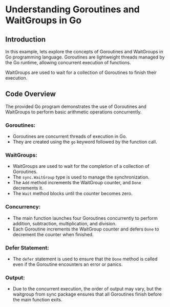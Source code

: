 # Understanding Goroutines and WaitGroups in Go

## Introduction

In this example, lets explore the concepts of Goroutines and WaitGroups in Go programming language. Goroutines are lightweight threads managed by the Go runtime, allowing concurrent execution of functions. 

WaitGroups are used to wait for a collection of Goroutines to finish their execution.

## Code Overview

The provided Go program demonstrates the use of Goroutines and WaitGroups to perform basic arithmetic operations concurrently.

### Goroutines:
- Goroutines are concurrent threads of execution in Go.
- They are created using the `go` keyword followed by the function call.

### WaitGroups:
- WaitGroups are used to wait for the completion of a collection of Goroutines.
- The `sync.WaitGroup` type is used to manage the synchronization.
- The `Add` method increments the WaitGroup counter, and `Done` decrements it.
- The `Wait` method blocks until the counter becomes zero.

### Concurrency:
- The main function launches four Goroutines concurrently to perform addition, subtraction, multiplication, and division.
- Each Goroutine increments the WaitGroup counter and defers `Done` to decrement the counter when finished.

### Defer Statement:
- The `defer` statement is used to ensure that the `Done` method is called even if the Goroutine encounters an error or panics.

### Output:
- Due to the concurrent execution, the order of output may vary, but the waitgroup from sync package ensures that all Goroutines finish before the main function exits.
